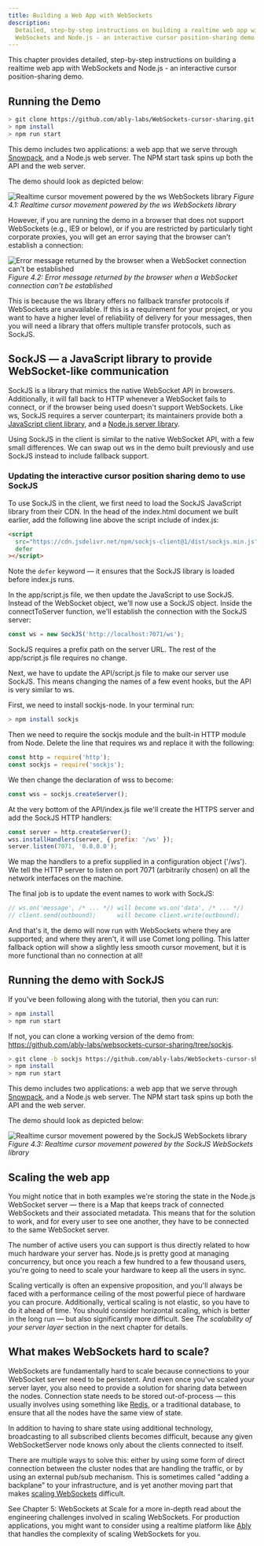 ```yaml
---
title: Building a Web App with WebSockets
description:
  Detailed, step-by-step instructions on building a realtime web app with
  WebSockets and Node.js - an interactive cursor position-sharing demo
---
```


This chapter provides detailed, step-by-step instructions on building a realtime
web app with WebSockets and Node.js - an interactive cursor position-sharing
demo.

## Running the Demo

```bash
> git clone https://github.com/ably-labs/WebSockets-cursor-sharing.git
> npm install
> npm run start
```

This demo includes two applications: a web app that we serve through
[Snowpack](https://www.snowpack.dev/), and a Node.js web server. The NPM start
task spins up both the API and the web server.

The demo should look as depicted below:

![Realtime cursor movement powered by the ws WebSockets library](../../../assets/guides/ws-cursor-demo.png)
_Figure 4.1: Realtime cursor movement powered by the ws WebSockets library_

However, if you are running the demo in a browser that does not support
WebSockets (e.g., IE9 or below), or if you are restricted by particularly tight
corporate proxies, you will get an error saying that the browser can't establish
a connection:

![Error message returned by the browser when a WebSocket connection can't be established](../../../assets/guides/websocket-error.png)
_Figure 4.2: Error message returned by the browser when a WebSocket connection
can't be established_

This is because the ws library offers no fallback transfer protocols if
WebSockets are unavailable. If this is a requirement for your project, or you
want to have a higher level of reliability of delivery for your messages, then
you will need a library that offers multiple transfer protocols, such as SockJS.

## SockJS — a JavaScript library to provide WebSocket-like communication

SockJS is a library that mimics the native WebSocket API in browsers.
Additionally, it will fall back to HTTP whenever a WebSocket fails to connect,
or if the browser being used doesn't support WebSockets. Like ws, SockJS
requires a server counterpart; its maintainers provide both a
[JavaScript client library](https://github.com/sockjs/sockjs-client), and a
[Node.js server library](https://github.com/sockjs/sockjs-node).

Using SockJS in the client is similar to the native WebSocket API, with a few
small differences. We can swap out ws in the demo built previously and use
SockJS instead to include fallback support.

### Updating the interactive cursor position sharing demo to use SockJS

To use SockJS in the client, we first need to load the SockJS JavaScript library
from their CDN. In the head of the index.html document we built earlier, add the
following line above the script include of index.js:

```html
<script
  src="https://cdn.jsdelivr.net/npm/sockjs-client@1/dist/sockjs.min.js"
  defer
></script>
```

Note the `defer` keyword — it ensures that the SockJS library is loaded before
index.js runs.

In the app/script.js file, we then update the JavaScript to use SockJS. Instead
of the WebSocket object, we'll now use a SockJS object. Inside the
connectToServer function, we'll establish the connection with the SockJS server:

```javascript
const ws = new SockJS('http://localhost:7071/ws');
```

SockJS requires a prefix path on the server URL. The rest of the app/script.js
file requires no change.

Next, we have to update the API/script.js file to make our server use SockJS.
This means changing the names of a few event hooks, but the API is very similar
to ws.

First, we need to install sockjs-node. In your terminal run:

```bash
> npm install sockjs
```

Then we need to require the sockjs module and the built-in HTTP module from
Node. Delete the line that requires ws and replace it with the following:

```javascript
const http = require('http');
const sockjs = require('sockjs');
```

We then change the declaration of wss to become:

```javascript
const wss = sockjs.createServer();
```

At the very bottom of the API/index.js file we'll create the HTTPS server and
add the SockJS HTTP handlers:

```javascript
const server = http.createServer();
wss.installHandlers(server, { prefix: '/ws' });
server.listen(7071, '0.0.0.0');
```

We map the handlers to a prefix supplied in a configuration object ('/ws'). We
tell the HTTP server to listen on port 7071 (arbitrarily chosen) on all the
network interfaces on the machine.

The final job is to update the event names to work with SockJS:

```javascript
// ws.on('message', /* ... */) will become ws.on('data', /* ... */)
// client.send(outbound);      will become client.write(outbound);
```

And that's it, the demo will now run with WebSockets where they are supported;
and where they aren't, it will use Comet long polling. This latter fallback
option will show a slightly less smooth cursor movement, but it is more
functional than no connection at all!

## Running the demo with SockJS

If you've been following along with the tutorial, then you can run:

```bash
> npm install
> npm run start
```

If not, you can clone a working version of the demo from:
https://github.com/ably-labs/websockets-cursor-sharing/tree/sockjs.

```bash
> git clone -b sockjs https://github.com/ably-labs/WebSockets-cursor-sharing.git
> npm install
> npm run start
```

This demo includes two applications: a web app that we serve through
[Snowpack](https://www.snowpack.dev/), and a Node.js web server. The NPM start
task spins up both the API and the web server.

The demo should look as depicted below:

![Realtime cursor movement powered by the SockJS WebSockets library](../../../assets/guides/sockjs-cursor-demo.png)
_Figure 4.3: Realtime cursor movement powered by the SockJS WebSockets library_

## Scaling the web app

You might notice that in both examples we're storing the state in the Node.js
WebSocket server — there is a Map that keeps track of connected WebSockets and
their associated metadata. This means that for the solution to work, and for
every user to see one another, they have to be connected to the same WebSocket
server.

The number of active users you can support is thus directly related to how much
hardware your server has. Node.js is pretty good at managing concurrency, but
once you reach a few hundred to a few thousand users, you're going to need to
scale your hardware to keep all the users in sync.

Scaling vertically is often an expensive proposition, and you'll always be faced
with a performance ceiling of the most powerful piece of hardware you can
procure. Additionally, vertical scaling is not elastic, so you have to do it
ahead of time. You should consider horizontal scaling, which is better in the
long run — but also significantly more difficult. See _The scalability of your
server layer_ section in the next chapter for details.

## What makes WebSockets hard to scale?

WebSockets are fundamentally hard to scale because connections to your WebSocket
server need to be persistent. And even once you've scaled your server layer, you
also need to provide a solution for sharing data between the nodes. Connection
state needs to be stored out-of-process — this usually involves using something
like [Redis](https://redis.io/), or a traditional database, to ensure that all
the nodes have the same view of state.

In addition to having to share state using additional technology, broadcasting
to all subscribed clients becomes difficult, because any given WebSocketServer
node knows only about the clients connected to itself.

There are multiple ways to solve this: either by using some form of direct
connection between the cluster nodes that are handling the traffic, or by using
an external pub/sub mechanism. This is sometimes called "adding a backplane" to
your infrastructure, and is yet another moving part that makes
[scaling WebSockets](https://ably.com/topic/the-challenge-of-scaling-websockets)
difficult.

See Chapter 5: WebSockets at Scale for a more in-depth read about the
engineering challenges involved in scaling WebSockets. For production
applications, you might want to consider using a realtime platform like
[Ably](https://ably.com/) that handles the complexity of scaling WebSockets for
you.
